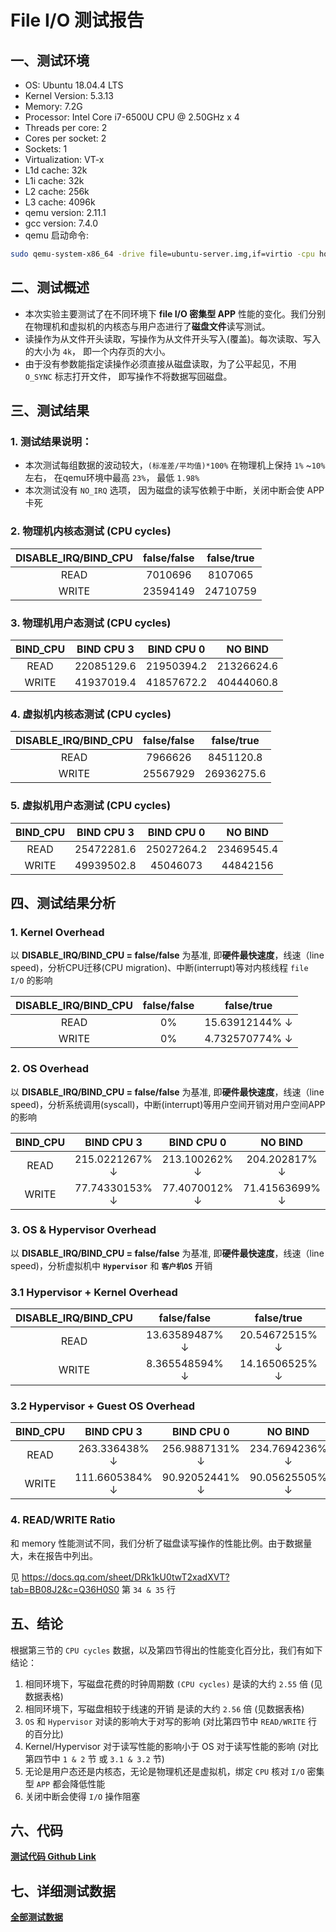 # File I/O 测试报告
## 一、测试环境
- OS: Ubuntu 18.04.4 LTS
- Kernel Version: 5.3.13
- Memory: 7.2G
- Processor: Intel Core i7-6500U CPU @ 2.50GHz x 4
- Threads per core: 2
- Cores per socket: 2
- Sockets: 1
- Virtualization: VT-x
- L1d cache: 32k
- L1i cache: 32k
- L2 cache: 256k
- L3 cache: 4096k
- qemu version: 2.11.1
- gcc version: 7.4.0
- qemu 启动命令:
```bash
sudo qemu-system-x86_64 -drive file=ubuntu-server.img,if=virtio -cpu host -smp 4 -m 4096 -enable-kvm
```

## 二、测试概述
* 本次实验主要测试了在不同环境下 **file I/O 密集型 APP** 性能的变化。我们分别在物理机和虚拟机的内核态与用户态进行了**磁盘文件**读写测试。
* 读操作为从文件开头读取，写操作为从文件开头写入(覆盖)。每次读取、写入的大小为 `4k`， 即一个内存页的大小。
* 由于没有参数能指定读操作必须直接从磁盘读取，为了公平起见，不用 `O_SYNC` 标志打开文件， 即写操作不将数据写回磁盘。
## 三、测试结果
### 1. **测试结果说明：**

* 本次测试每组数据的波动较大，`(标准差/平均值)*100%` 在物理机上保持 `1%` ~`10%` 左右， 在qemu环境中最高 `23%`， 最低 `1.98%`
* 本次测试没有 `NO_IRQ` 选项， 因为磁盘的读写依赖于中断，关闭中断会使 APP 卡死 

### 2. 物理机内核态测试 (CPU cycles)
| DISABLE_IRQ/BIND_CPU | false/false | false/true |
| :-: | :-: | :-: |
| READ | 7010696 | 8107065 |
| WRITE | 23594149 | 24710759 |

### 3. 物理机用户态测试 (CPU cycles)
| BIND_CPU | BIND CPU 3 | BIND CPU 0 | NO BIND |
| :-: | :-: | :-: | :-: |
| READ | 22085129.6 | 21950394.2 | 21326624.6 |
| WRITE | 41937019.4 | 41857672.2 | 40444060.8 |

### 4. 虚拟机内核态测试 (CPU cycles)
| DISABLE_IRQ/BIND_CPU | false/false | false/true |
| :-: | :-: | :-: |
| READ | 7966626 | 8451120.8 |
| WRITE | 25567929 | 26936275.6 |

### 5. 虚拟机用户态测试 (CPU cycles)
| BIND_CPU | BIND CPU 3 | BIND CPU 0 | NO BIND |
| :-: | :-: | :-: | :-: |
| READ | 25472281.6 | 25027264.2 | 23469545.4 |
| WRITE | 49939502.8 | 45046073 | 44842156 |

## 四、测试结果分析
### 1. Kernel Overhead
以 **DISABLE_IRQ/BIND_CPU = false/false** 为基准, 即**硬件最快速度**，线速（line speed)，分析CPU迁移(CPU migration)、中断(interrupt)等对内核线程 `file I/O` 的影响

| DISABLE_IRQ/BIND_CPU | false/false | false/true |
| :-: | :-: | :-: |
| READ | 0% | 15.63912144% ↓ |
| WRITE | 0% | 4.732570774% ↓ |

### 2. OS Overhead
以 **DISABLE_IRQ/BIND_CPU = false/false** 为基准, 即**硬件最快速度**，线速（line speed)，分析系统调用(syscall)，中断(interrupt)等用户空间开销对用户空间APP的影响

| BIND_CPU | BIND CPU 3 | BIND CPU 0 | NO BIND |
| :-: | :-: | :-: | :-: |
| READ | 215.0221267% ↓ | 213.100262% ↓ | 204.202817% ↓ |
| WRITE | 77.74330153% ↓ | 77.4070012% ↓ | 71.41563699% ↓ |

### 3. OS & Hypervisor Overhead
以 **DISABLE_IRQ/BIND_CPU = false/false** 为基准, 即**硬件最快速度**，线速（line speed)，分析虚拟机中 **`Hypervisor`** 和 **`客户机OS`** 开销

### 3.1 Hypervisor + Kernel Overhead

| DISABLE_IRQ/BIND_CPU | false/false | false/true |
| :-: | :-: | :-: |
| READ | 13.63589487% ↓ | 20.54672515% ↓ |
| WRITE | 8.365548594% ↓ | 14.16506525% ↓ |

### 3.2 Hypervisor + Guest OS Overhead

| BIND_CPU | BIND CPU 3 | BIND CPU 0 | NO BIND |
| :-: | :-: | :-: | :-: |
| READ | 263.336438% ↓ | 256.9887131% ↓ | 234.7694236% ↓ |
| WRITE | 111.6605384% ↓ | 90.92052441% ↓ | 90.05625505% ↓ |

### 4. READ/WRITE Ratio
和 memory 性能测试不同，我们分析了磁盘读写操作的性能比例。由于数据量大，未在报告中列出。

见 https://docs.qq.com/sheet/DRk1kU0twT2xadXVT?tab=BB08J2&c=Q36H0S0 第 `34 & 35` 行

## 五、结论
根据第三节的 `CPU cycles` 数据，以及第四节得出的性能变化百分比，我们有如下结论：

1. 相同环境下，写磁盘花费的时钟周期数 `(CPU cycles)` 是读的大约 `2.55` 倍 (见数据表格)
2. 相同环境下，写磁盘相较于线速的开销 是读的大约 `2.56` 倍 (见数据表格)
3. `OS` 和 `Hypervisor` 对读的影响大于对写的影响 (对比第四节中 `READ/WRITE` 行的百分比)
4. Kernel/Hypervisor 对于读写性能的影响小于 OS 对于读写性能的影响 (对比第四节中 `1 & 2` 节 或 `3.1 & 3.2` 节)
5. 无论是用户态还是内核态，无论是物理机还是虚拟机，绑定 `CPU` 核对 `I/O` 密集型 `APP` 都会降低性能
6. 关闭中断会使得 `I/O` 操作阻塞

## 六、代码
[**测试代码 Github Link**](https://github.com/snake0/irq_test/tree/master/io)

## 七、详细测试数据

[**全部测试数据**](https://docs.qq.com/sheet/DRk1kU0twT2xadXVT?tab=BB08J2&c=B31A0A0)

